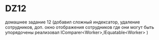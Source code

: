 # DZ12
домашнее задание 12 (добавил сложный индексатор,  удаление сотрудников, доп. окно отображения сотрудников где они могут быть упорядочены реализовал IComparer&lt;Worker>,IEquatable&lt;Worker> )
